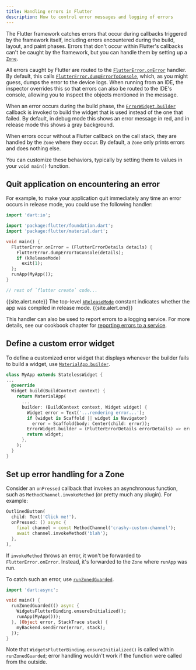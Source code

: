 ```yaml
---
title: Handling errors in Flutter
description: How to control error messages and logging of errors
---
```


The Flutter framework catches errors that occur during callbacks
triggered by the framework itself, including errors encountered
during the build, layout, and paint phases. Errors that don't occur
within Flutter's callbacks can't be caught by the framework,
but you can handle them by setting up a [`Zone`][].

All errors caught by Flutter are routed to the
[`FlutterError.onError`][] handler. By default,
this calls [`FlutterError.dumpErrorToConsole`][],
which, as you might guess, dumps the error to the device logs.
When running from an IDE, the inspector overrides this so
that errors can also be routed to the IDE's console,
allowing you to inspect the
objects mentioned in the message.

When an error occurs during the build phase,
the [`ErrorWidget.builder`][] callback is
invoked to build the widget that is used
instead of the one that failed. By default,
in debug mode this shows an error message in red,
and in release mode this shows a gray background.

When errors occur without a Flutter callback on the call stack,
they are handled by the `Zone` where they occur. By default,
a `Zone` only prints errors and does nothing else.

You can customize these behaviors,
typically by setting them to values in
your `void main()` function.

## Quit application on encountering an error

For example, to make your application quit immediately any time an
error occurs in release mode, you could use the following handler:

<!-- skip -->
```dart
import 'dart:io';

import 'package:flutter/foundation.dart';
import 'package:flutter/material.dart';

void main() {
  FlutterError.onError = (FlutterErrorDetails details) {
    FlutterError.dumpErrorToConsole(details);
    if (kReleaseMode)
      exit(1);
  };
  runApp(MyApp());
}

// rest of `flutter create` code...
```
{{site.alert.note}}
  The top-level [`kReleaseMode`][] constant indicates
  whether the app was compiled in release mode.
{{site.alert.end}}

This handler can also be used to report errors to a logging service.
For more details, see our cookbook chapter for 
[reporting errors to a service][].

## Define a custom error widget

To define a customized error widget that displays whenever
the builder fails to build a widget, use [`MaterialApp.builder`][].

<!-- skip -->
```dart
class MyApp extends StatelessWidget {
...
  @override
  Widget build(BuildContext context) {
    return MaterialApp(
      ...
      builder: (BuildContext context, Widget widget) {
        Widget error = Text('...rendering error...');
        if (widget is Scaffold || widget is Navigator)
          error = Scaffold(body: Center(child: error));
        ErrorWidget.builder = (FlutterErrorDetails errorDetails) => error;
        return widget;
      },
    );
  }
}
```

## Set up error handling for a Zone

Consider an `onPressed` callback that invokes an asynchronous function,
such as `MethodChannel.invokeMethod` (or pretty much any plugin).
For example:
<!-- skip -->
```dart
OutlinedButton(
  child: Text('Click me!'),
  onPressed: () async {
    final channel = const MethodChannel('crashy-custom-channel');
    await channel.invokeMethod('blah');
  },
),
```
If `invokeMethod` throws an error, it won't be forwarded to `FlutterError.onError`.
Instead, it's forwarded to the `Zone` where `runApp` was run.

To catch such an error, use [`runZonedGuarded`][].
<!-- skip -->
```dart
import 'dart:async';

void main() {
  runZonedGuarded(() async {
    WidgetsFlutterBinding.ensureInitialized();
    runApp(MyApp()));
  }, (Object error, StackTrace stack) {
    myBackend.sendError(error, stack);
  });
}
```
Note that `WidgetsFlutterBinding.ensureInitialized()` is
called within `runZonedGuarded`; error handling wouldn't work if
the function were called from the outside.

[`ErrorWidget.builder`]: {{site.api}}/flutter/widgets/ErrorWidget/builder.html
[`FlutterError.onError`]: {{site.api}}/flutter/foundation/FlutterError/onError.html
[`FlutterError.dumpErrorToConsole`]: {{site.api}}/flutter/foundation/FlutterError/dumpErrorToConsole.html
[`kReleaseMode`]:  {{site.api}}/flutter/foundation/kReleaseMode-constant.html
[`MaterialApp.builder`]: {{site.api}}/flutter/material/MaterialApp/builder.html
[reporting errors to a service]: /docs/cookbook/maintenance/error-reporting
[`runZonedGuarded`]: {{site.api}}/flutter/dart-async/runZonedGuarded.html
[`Zone`]: {{site.api}}/flutter/dart-async/Zone-class.html
